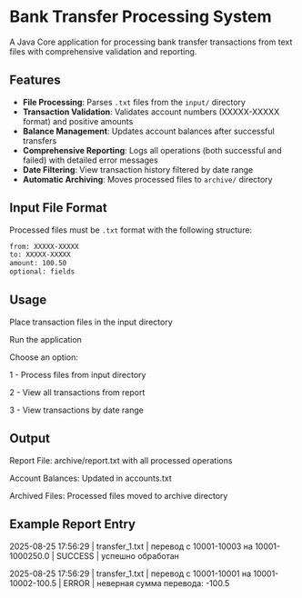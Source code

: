 # Bank Transfer Processing System

A Java Core application for processing bank transfer transactions from text files with comprehensive validation and reporting.

## Features

- **File Processing**: Parses `.txt` files from the `input/` directory
- **Transaction Validation**: Validates account numbers (XXXXX-XXXXX format) and positive amounts
- **Balance Management**: Updates account balances after successful transfers
- **Comprehensive Reporting**: Logs all operations (both successful and failed) with detailed error messages
- **Date Filtering**: View transaction history filtered by date range
- **Automatic Archiving**: Moves processed files to `archive/` directory

## Input File Format

Processed files must be `.txt` format with the following structure:
```txt
from: XXXXX-XXXXX
to: XXXXX-XXXXX
amount: 100.50
optional: fields
```

## Usage
Place transaction files in the input directory

Run the application

Choose an option:

1 - Process files from input directory

2 - View all transactions from report

3 - View transactions by date range

## Output
Report File: archive/report.txt with all processed operations

Account Balances: Updated in accounts.txt

Archived Files: Processed files moved to archive directory

## Example Report Entry
2025-08-25 17:56:29 | transfer_1.txt | перевод с 10001-10003 на 10001-1000250.0 | SUCCESS | успешно обработан

2025-08-25 17:56:29 | transfer_1.txt | перевод с 10001-10001 на 10001-10002-100.5 | ERROR | неверная сумма перевода: -100.5
